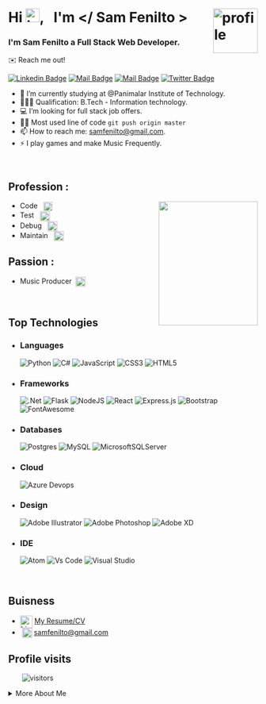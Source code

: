 # Hi <img src="https://user-images.githubusercontent.com/1303154/88677602-1635ba80-d120-11ea-84d8-d263ba5fc3c0.gif" width="28px" alt="hi">, &nbsp; I'm </ Sam Fenilto > <img src="https://img.icons8.com/external-kiranshastry-gradient-kiranshastry/64/000000/external-developer-coding-kiranshastry-gradient-kiranshastry.png" width="90px" alt="profile" align="right"/>

### I'm Sam Fenilto a Full Stack Web Developer.

✉️ Reach me out!

[![Linkedin Badge](https://img.shields.io/badge/-Sam_Fenilto-0e76a8?style=flat&labelColor=0e76a8&logo=linkedin&logoColor=white)](https://www.linkedin.com/in/yasin-samar11011/) [![Mail Badge](https://img.shields.io/badge/-@Sam_Fenilto-e84393?style=flat&labelColor=e84393&logo=instagram&logoColor=white)](https://www.instagram.com/sam_fenilto/) [![Mail Badge](https://img.shields.io/badge/-Sam_Fenilto-c0392b?style=flat&labelColor=c0392b&logo=gmail&logoColor=white)](mailto:samfenilto@gmail.com) [![Twitter Badge](https://img.shields.io/badge/-@Sam_Fenilto-1ca0f1?style=flat&labelColor=1ca0f1&logo=twitter&logoColor=white&link=https://twitter.com/Ipenywis)](https://twitter.com/Sam_fenilto)

-   🏫 I’m currently studying at @Panimalar Institute of Technology.
-   👨🏻‍🎓 Qualification: B.Tech - Information technology.
-   💻 I’m looking for full stack job offers.
-   🤹🏻 Most used line of code `git push origin master`
-   📫 How to reach me: samfenilto@gmail.com.
-   ⚡ I play games and make Music Frequently.

<br>

## Profession :

<p><img src="https://i.gifer.com/3BBS.gif" height="250" width="200" align="right" /)</p>

-   Code &nbsp; <img src="https://img.icons8.com/external-kiranshastry-gradient-kiranshastry/64/000000/external-code-coding-kiranshastry-gradient-kiranshastry-4.png" width="18px" align="center" alt="hi"/>
-   Test &nbsp; <img src="https://img.icons8.com/external-kiranshastry-gradient-kiranshastry/64/000000/external-view-coding-kiranshastry-gradient-kiranshastry.png"  width="20px" align="center" alt="hi"/>
-   Debug &nbsp; <img src="https://img.icons8.com/external-kiranshastry-gradient-kiranshastry/64/000000/external-malware-coding-kiranshastry-gradient-kiranshastry-1.png" width="20px" align="center" alt="hi"/>
-   Maintain &nbsp; <img src="https://img.icons8.com/external-kiranshastry-gradient-kiranshastry/64/000000/external-gear-coding-kiranshastry-gradient-kiranshastry.png" width="20px" align="center" alt="hi"/>

## Passion :

-   Music Producer &nbsp;<img src="https://img.icons8.com/external-kiranshastry-gradient-kiranshastry/64/000000/external-controls-cinema-kiranshastry-gradient-kiranshastry.png" width="20px" align="center" alt="hi"/>

<br>

## Top Technologies

-   ### Languages
    ![Python](https://img.shields.io/badge/python-3670A0?style=for-the-badge&logo=python&logoColor=ffdd54) ![C#](https://img.shields.io/badge/c%23-%23239120.svg?style=for-the-badge&logo=c-sharp&logoColor=white) ![JavaScript](https://img.shields.io/badge/javascript-%23323330.svg?style=for-the-badge&logo=javascript&logoColor=%23F7DF1E) ![CSS3](https://img.shields.io/badge/css3-%231572B6.svg?style=for-the-badge&logo=css3&logoColor=white) ![HTML5](https://img.shields.io/badge/html5-%23E34F26.svg?style=for-the-badge&logo=html5&logoColor=white)
-   ### Frameworks
    ![.Net](https://img.shields.io/badge/.NET-5C2D91?style=for-the-badge&logo=.net&logoColor=white) ![Flask](https://img.shields.io/badge/flask-%23000.svg?style=for-the-badge&logo=flask&logoColor=white) ![NodeJS](https://img.shields.io/badge/node.js-6DA55F?style=for-the-badge&logo=node.js&logoColor=white) ![React](https://img.shields.io/badge/react-%2320232a.svg?style=for-the-badge&logo=react&logoColor=%2361DAFB) ![Express.js](https://img.shields.io/badge/express.js-%23404d59.svg?style=for-the-badge&logo=express&logoColor=%2361DAFB) ![Bootstrap](https://img.shields.io/badge/Bootstrap-563D7C?style=for-the-badge&logo=bootstrap&logoColor=white) ![FontAwesome](https://img.shields.io/badge/Font_Awesome-339AF0?style=for-the-badge&logo=fontawesome&logoColor=white)
-   ### Databases
    ![Postgres](https://img.shields.io/badge/postgres-%23316192.svg?style=for-the-badge&logo=postgresql&logoColor=white) ![MySQL](https://img.shields.io/badge/mysql-%2300f.svg?style=for-the-badge&logo=mysql&logoColor=white) ![MicrosoftSQLServer](https://img.shields.io/badge/Microsoft%20SQL%20Sever-CC2927?style=for-the-badge&logo=microsoft%20sql%20server&logoColor=white)
-   ### Cloud
    ![Azure Devops](https://img.shields.io/badge/Azure_DevOps-0078D7?style=for-the-badge&logo=azure-devops&logoColor=white)
-   ### Design
    ![Adobe Illustrator](https://img.shields.io/badge/adobeillustrator-%23FF9A00.svg?style=for-the-badge&logo=adobeillustrator&logoColor=white) ![Adobe Photoshop](https://img.shields.io/badge/adobephotoshop-%2331A8FF.svg?style=for-the-badge&logo=adobephotoshop&logoColor=white) ![Adobe XD](https://img.shields.io/badge/Adobe%20XD-470137?style=for-the-badge&logo=Adobe%20XD&logoColor=#FF61F6)
-   ### IDE
    ![Atom](https://img.shields.io/badge/Atom-66595C?style=for-the-badge&logo=Atom&logoColor=white) ![Vs Code](https://img.shields.io/badge/Visual_Studio_Code-0078D4?style=for-the-badge&logo=visual%20studio%20code&logoColor=white) ![Visual Studio](https://img.shields.io/badge/Visual_Studio-5C2D91?style=for-the-badge&logo=visual%20studio&logoColor=white)

<br>

## Buisness

-   <img src="https://img.icons8.com/external-kiranshastry-gradient-kiranshastry/50/000000/external-quality-business-kiranshastry-gradient-kiranshastry-2.png" width="25px" align="center" alt="hi"/> [My Resume/CV](https://github.com/Sam-Fenilto/Sam-Fenilto/blob/4fa636b674ee1ce31945f383c64f4cbc9d7024ed/resume/Sam%20fenilto%20v1.0.3.pdf)
-   &nbsp;<img src="https://img.icons8.com/external-kiranshastry-gradient-kiranshastry/64/000000/external-email-business-kiranshastry-gradient-kiranshastry.png" width="20px" align="center" alt="hi"/> samfenilto@gmail.com

## Profile visits

&nbsp; &nbsp; &nbsp; &nbsp;![visitors](https://visitor-badge.glitch.me/badge?page_id=Sam-Fenilto)

<details>
<summary>
More About Me
</summary>

<br>

#### “The true beauty of music is that it connects people. It carries a message, and we, the musicians, are the messengers.” — Roy Ayers

```
-   I'm one of the Messenger Who Carry Messages :)
-   Love Making Music aka: bed room producer
```

<br>

## Stats

![Sam Fenilto's GitHub stats](https://github-readme-stats.vercel.app/api?username=Sam-Fenilto&theme=algolia&show_icons=true&count_private=true&hide=contribs,prs)

## Coding Stats

![Coding Stats](https://github-readme-stats.vercel.app/api/top-langs/?username=Sam-Fenilto&theme=algolia&hide=contribs,prs)
